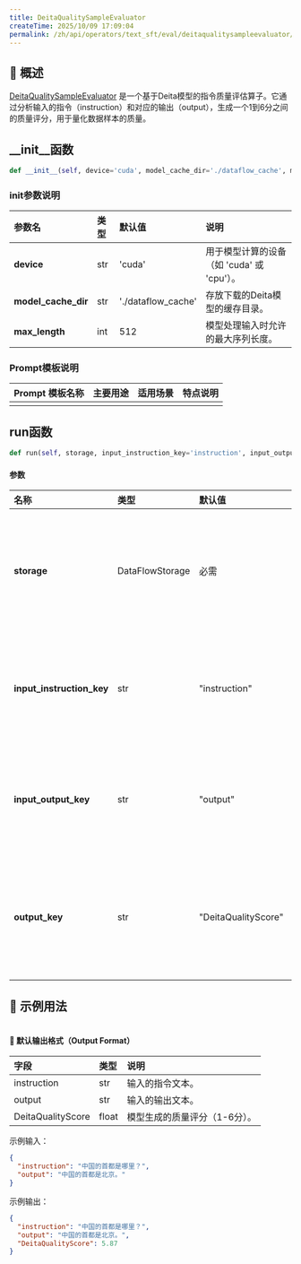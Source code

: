 ```yaml
---
title: DeitaQualitySampleEvaluator
createTime: 2025/10/09 17:09:04
permalink: /zh/api/operators/text_sft/eval/deitaqualitysampleevaluator/
---
```


## 📘 概述

[DeitaQualitySampleEvaluator](https://github.com/OpenDCAI/DataFlow/blob/main/dataflow/operators/quality/deita_evaluator.py) 是一个基于Deita模型的指令质量评估算子。它通过分析输入的指令（instruction）和对应的输出（output），生成一个1到6分之间的质量评分，用于量化数据样本的质量。

## \_\_init\_\_函数

```python
def __init__(self, device='cuda', model_cache_dir='./dataflow_cache', max_length=512)
```

### init参数说明

| 参数名 | 类型 | 默认值 | 说明 |
| :--- | :-- | :--- | :--- |
| **device** | str | 'cuda' | 用于模型计算的设备（如 'cuda' 或 'cpu'）。 |
| **model\_cache\_dir** | str | './dataflow_cache' | 存放下载的Deita模型的缓存目录。 |
| **max\_length** | int | 512 | 模型处理输入时允许的最大序列长度。 |

### Prompt模板说明

| Prompt 模板名称 | 主要用途 | 适用场景 | 特点说明 |
| :--- | :--- | :--- | :--- |
| | | | |

## run函数

```python
def run(self, storage, input_instruction_key='instruction', input_output_key='output', output_key='DeitaQualityScore')
```

#### 参数

| 名称 | 类型 | 默认值 | 说明 |
| :--- | :--- | :--- | :--- |
| **storage** | DataFlowStorage | 必需 | 数据流存储实例，负责读取与写入数据。 |
| **input\_instruction\_key** | str | "instruction" | 输入列名，对应指令文本字段。 |
| **input\_output\_key** | str | "output" | 输入列名，对应输出文本字段。 |
| **output\_key** | str | "DeitaQualityScore" | 输出列名，对应生成的质量分数字段。 |

## 🧠 示例用法

```python

```

#### 🧾 默认输出格式（Output Format）

| 字段 | 类型 | 说明 |
| :--- | :--- | :--- |
| instruction | str | 输入的指令文本。 |
| output | str | 输入的输出文本。 |
| DeitaQualityScore | float | 模型生成的质量评分（1-6分）。 |

示例输入：

```json
{
  "instruction": "中国的首都是哪里？",
  "output": "中国的首都是北京。"
}
```

示例输出：

```json
{
  "instruction": "中国的首都是哪里？",
  "output": "中国的首都是北京。",
  "DeitaQualityScore": 5.87
}
```
